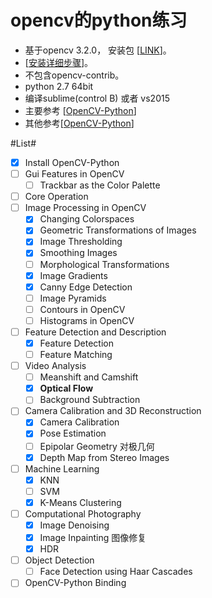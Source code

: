 # opencv的python练习 #

- 基于opencv 3.2.0， 安装包 [[LINK](https://sourceforge.net/projects/opencvlibrary/files/opencv-win/3.2.0/)]。 
- [[安装详细步骤](http://docs.opencv.org/master/d5/de5/tutorial_py_setup_in_windows.html)]。
- 不包含opencv-contrib。
- python 2.7 64bit
- 编译sublime(control B) 或者 vs2015
- 主要参考 [[OpenCV-Python](http://docs.opencv.org/3.2.0/d6/d00/tutorial_py_root.html)]
- 其他参考[[OpenCV-Python](https://opencv-python-tutroals.readthedocs.io/en/latest/#)]


#List#

- [x] Install OpenCV-Python
- [ ] Gui Features in OpenCV
	- [ ] Trackbar as the Color Palette
- [ ] Core Operation
- [ ] Image Processing in OpenCV
	- [x] Changing Colorspaces
	- [x] Geometric Transformations of Images
	- [x] Image Thresholding
	- [x] Smoothing Images
	- [ ] Morphological Transformations
	- [x] Image Gradients
	- [x] Canny Edge Detection
	- [ ] Image Pyramids
	- [ ] Contours in OpenCV
 	- [ ] Histograms in OpenCV
- [ ] Feature Detection and Description
	- [x] Feature Detection
	- [ ] Feature Matching
- [ ] Video Analysis
	- [ ] Meanshift and Camshift
	- [x] **Optical Flow**
	- [ ] Background Subtraction
- [ ] Camera Calibration and 3D Reconstruction
	- [x] Camera Calibration
	- [x] Pose Estimation
	- [ ] Epipolar Geometry 对极几何
	- [x] Depth Map from Stereo Images
- [ ] Machine Learning
	- [x] KNN
	- [ ] SVM
	- [x] K-Means Clustering
- [ ] Computational Photography
	- [x] Image Denoising
	- [x] Image Inpainting 图像修复
	- [x] HDR
- [ ] Object Detection
	- [ ] Face Detection using Haar Cascades
- [ ] OpenCV-Python Binding